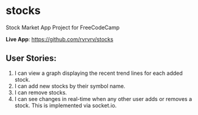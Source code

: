 # stocks
Stock Market App Project for FreeCodeCamp

**Live App**: https://github.com/rvrvrv/stocks

## User Stories:
1. I can view a graph displaying the recent trend lines for each added stock.
2. I can add new stocks by their symbol name.
3. I can remove stocks.
4. I can see changes in real-time when any other user adds or removes a stock. This is implemented via socket.io.
